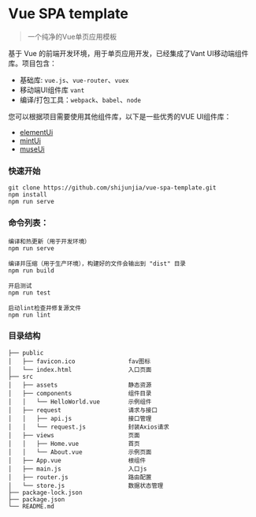 # Vue SPA template

> 一个纯净的Vue单页应用模板

基于 Vue 的前端开发环境，用于单页应用开发，已经集成了Vant UI移动端组件库。项目包含：

- 基础库: `vue.js`、`vue-router`、`vuex`
- 移动端UI组件库 `vant`
- 编译/打包工具：`webpack`、`babel`、`node`

您可以根据项目需要使用其他组件库，以下是一些优秀的VUE UI组件库：

 - [elementUi](http://element-cn.eleme.io/#/zh-CN/)
 - [mintUi](http://mint-ui.github.io/#!/en)
 - [museUi](http://www.muse-ui.org/#/index)

### 快速开始

```
git clone https://github.com/shijunjia/vue-spa-template.git 
npm install
npm run serve
```

### 命令列表：

```
编译和热更新（用于开发环境）
npm run serve

编译并压缩（用于生产环境），构建好的文件会输出到 "dist" 目录
npm run build

开启测试
npm run test

启动lint检查并修复源文件
npm run lint
```

### 目录结构

```
├── public
│   ├── favicon.ico               fav图标
│   └── index.html                入口页面
├── src
│   ├── assets                    静态资源
│   ├── components                组件目录
│   │   └── HelloWorld.vue        示例组件
│   ├── request                   请求与接口  
│   │   ├── api.js                接口管理  
│   │   └── request.js            封装Axios请求
│   ├── views                     页面
│   │   ├── Home.vue              首页
│   │   └── About.vue             示例页面  
│   ├── App.vue                   根组件
│   ├── main.js                   入口js
│   ├── router.js                 路由配置
│   └── store.js                  数据状态管理
├── package-lock.json
├── package.json
└── README.md
```
